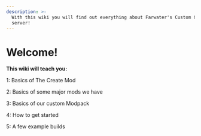 ```yaml
---
description: >-
  With this wiki you will find out everything about Farwater's Custom Create
  server!
---
```


# Welcome!

**This wiki will teach you:**

1: Basics of The Create Mod

2: Basics of some major mods we have

3: Basics of our custom Modpack

4: How to get started

5: A few example builds
